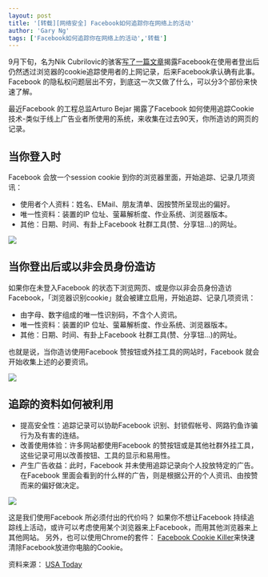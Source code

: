 ```yaml
---
layout: post
title: '[转载][网络安全] Facebook如何追踪你在网络上的活动'
author: 'Gary Ng'
tags: ['Facebook如何追踪你在网络上的活动','转载']
---
```


  


9月下旬，名为Nik Cubrilovic的骇客[写了一篇文章](http://nikcub.appspot.com/logging-out-of-facebook-is-not-enough)揭露Facebook在使用者登出后仍然透过浏览器的cookie追踪使用者的上网记录，后来Facebook承认确有此事。Facebook 的隐私权问题层出不穷，到底这一次又做了什么，可以分3个部份来快速了解。

最近Facebook 的工程总监Arturo Bejar 揭露了Facebook 如何使用追踪Cookie 技术-类似于线上广告业者所使用的系统，来收集在过去90天，你所造访的网页的记录。

##  当你登入时

Facebook 会放一个session cookie 到你的浏览器里面，开始追踪、记录几项资讯：

  * 使用者个人资料：姓名、EMail、朋友清单、因按赞所呈现出的偏好。
  * 唯一性资料：装置的IP 位址、萤幕解析度、作业系统、浏览器​​版本。
  * 其他：日期、时间、有卦上Facebook 社群工具(赞、分享钮…)的网址。

![](http://2.bp.blogspot.com/-GW152vuXr4A/TstIQ3Hmz6I/AAAAAAAAA0U/5jpS6xpAxc4/s1600/449f5d9008cdcb4bedc3b35875ef5258.png)

  


##  当你登出后或以非会员身份造访

如果你在未登入Facebook 的状态下浏览网页、或是你以非会员身份造访Facebook，「浏览器识别cookie」就会被建立启用，开始追踪、记录几项资讯：

  * 由字母、数字组成的唯一性识别码，不含个人资讯。
  * 唯一性资料：装置的IP 位址、萤幕解析度、作业系统、浏览器​​版本。
  * 其他：日期、时间、有卦上Facebook 社群工具(赞、分享钮…)的网址。

也就是说，当你造访使用Facebook 赞按钮或外挂工具的网站时，Facebook 就会开始收集上述的必要资讯。

![](http://4.bp.blogspot.com/-GDD5_AYNRbY/TstIaBjIpVI/AAAAAAAAA0k/OGV2OYbXSwo/s1600/c6be4e4d1df69c7766ee83e3ebcf1167.png)

##  追踪的资料如何被利用

  * 提高安全性：追踪记录可以协助Facebook 识别、封锁假帐号、网路钓鱼诈骗行为及有害的连结。
  * 改善使用体验：许多网站都使用Facebook 的赞按钮或是其他社群外挂工具，这些记录可用以改善按钮、工具的显示和易用性。
  * 产生广告收益：此时，Facebook 并未使用追踪记录向个人投放特定的广告。 在Facebook 里面会看到的什么样的广告，则是根据公开的个人资讯、由按赞而来的偏好做决定。

![](http://1.bp.blogspot.com/-5pCuKshZYHg/TstIZBnH4jI/AAAAAAAAA0c/DNMvtecftxk/s1600/491fdb242e6ccee54d4433704b47f925.png)

这是我们使用Facebook 所必须付出的代价吗？ 如果你不想让Facebook 持续追踪线上活动，或许可以考虑使用某个浏览器来上Facebook，而用其他浏览器来上其他网站。 另外，也可以使用Chrome的套件： [Facebook Cookie Killer](https://chrome.google.com/webstore/detail/bgonpegbhnjepleakgjdbaepkfedhhnf)来快速清除Facebook放进你电脑的Cookie。

资料来源： [USA Today](http://www.usatoday.com/tech/news/story/2011-11-15/facebook-privacy-tracking-data/51225112/1)

